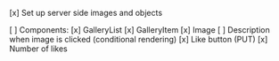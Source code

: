[x] Set up server side images and objects

[ ] Components:
 [x] GalleryList
 [x] GalleryItem
    [x] Image
    [ ] Description when image is clicked (conditional rendering)
    [x] Like button (PUT)
    [x] Number of likes

